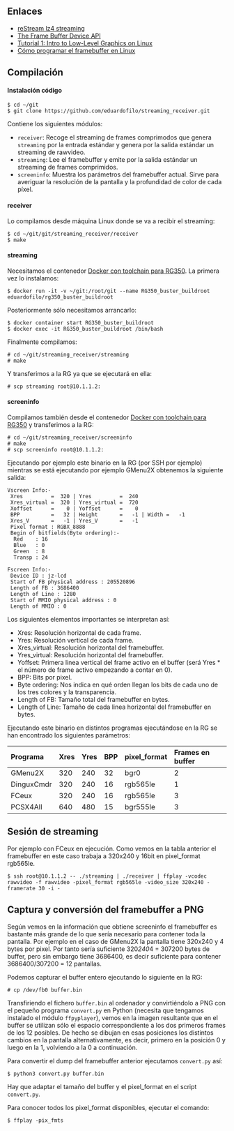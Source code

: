 ## Enlaces

* [reStream lz4 streaming](https://gist.github.com/NickHu/95e8e5e1b8b326d2cb46ce461d3ec701)
* [The Frame Buffer Device API](https://www.kernel.org/doc/Documentation/fb/api.txt)
* [Tutorial 1: Intro to Low-Level Graphics on Linux](http://betteros.org/tut/graphics1.php#fbdev)
* [Cómo programar el framebuffer en Linux](https://rastersoft.com/articulos/fbuffer.html)

## Compilación

#### Instalación código

```
$ cd ~/git
$ git clone https://github.com/eduardofilo/streaming_receiver.git
```

Contiene los siguientes módulos:

* `receiver`: Recoge el streaming de frames comprimodos que genera `streaming` por la entrada estándar y genera por la salida estándar un streaming de rawvideo.
* `streaming`: Lee el framebuffer y emite por la salida estándar un streaming de frames comprimidos.
* `screeninfo`: Muestra los parámetros del framebuffer actual. Sirve para averiguar la resolución de la pantalla y la profundidad de color de cada píxel.

#### receiver

Lo compilamos desde máquina Linux donde se va a recibir el streaming:

```
$ cd ~/git/git/streaming_receiver/receiver
$ make
```

#### streaming

Necesitamos el contenedor [Docker con toolchain para RG350](/2020-05-25-rg350_docker_buildroot.html#compilacion-de-distribucion-od-contrib). La primera vez lo instalamos:

```
$ docker run -it -v ~/git:/root/git --name RG350_buster_buildroot eduardofilo/rg350_buster_buildroot
```

Posteriormente sólo necesitamos arrancarlo:

```
$ docker container start RG350_buster_buildroot
$ docker exec -it RG350_buster_buildroot /bin/bash
```

Finalmente compilamos:

```
# cd ~/git/streaming_receiver/streaming
# make
```

Y transferimos a la RG ya que se ejecutará en ella:

```
# scp streaming root@10.1.1.2:
```

#### screeninfo

Compilamos también desde el contenedor [Docker con toolchain para RG350](/2020-05-25-rg350_docker_buildroot.html#compilacion-de-distribucion-od-contrib) y transferimos a la RG:

```
# cd ~/git/streaming_receiver/screeninfo
# make
# scp screeninfo root@10.1.1.2:
```

Ejecutando por ejemplo este binario en la RG (por SSH por ejemplo) mientras se está ejecutando por ejemplo GMenu2X obtenemos la siguiente salida:

```
Vscreen Info:-
 Xres         =  320 | Yres         =  240
 Xres_virtual =  320 | Yres_virtual =  720
 Xoffset      =    0 | Yoffset      =    0
 BPP          =   32 | Height       =   -1 | Width =   -1
 Xres_V       =   -1 | Yres_V       =   -1
 Pixel format : RGBX_8888
 Begin of bitfields(Byte ordering):-
  Red    : 16
  Blue   : 0
  Green  : 8
  Transp : 24

Fscreen Info:-
 Device ID : jz-lcd
 Start of FB physical address : 205520896
 Length of FB : 3686400
 Length of Line : 1280
 Start of MMIO physical address : 0
 Length of MMIO : 0
```

Los siguientes elementos importantes se interpretan así:

* Xres: Resolución horizontal de cada frame.
* Yres: Resolución vertical de cada frame.
* Xres_virtual: Resolución horizontal del framebuffer.
* Yres_virtual: Resolución horizontal del framebuffer.
* Yoffset: Primera linea vertical del frame activo en el buffer (será Yres * el número de frame activo empezando a contar en 0).
* BPP: Bits por pixel.
* Byte ordering: Nos indica en qué orden llegan los bits de cada uno de los tres colores y la transparencia.
* Length of FB: Tamaño total del framebuffer en bytes.
* Length of Line: Tamaño de cada linea horizontal del framebuffer en bytes.

Ejecutando este binario en distintos programas ejecutándose en la RG se han encontrado los siguientes parámetros:

|Programa|Xres|Yres|BPP|pixel_format|Frames en buffer|
|:-------|:---|:---|:--|:-----------|:---------------|
|GMenu2X|320|240|32|bgr0|2|
|DinguxCmdr|320|240|16|rgb565le|1|
|FCeux|320|240|16|rgb565le|3|
|PCSX4All|640|480|15|bgr555le|3|

## Sesión de streaming

Por ejemplo con FCeux en ejecución. Como vemos en la tabla anterior el framebuffer en este caso trabaja a 320x240 y 16bit en pixel_format rgb565le.

```
$ ssh root@10.1.1.2 -- ./streaming | ./receiver | ffplay -vcodec rawvideo -f rawvideo -pixel_format rgb565le -video_size 320x240 -framerate 30 -i -
```

## Captura y conversión del framebuffer a PNG

Según vemos en la información que obtiene screeninfo el framebuffer es bastante más grande de lo que sería necesario para contener toda la pantalla. Por ejemplo en el caso de GMenu2X la pantalla tiene 320x240 y 4 bytes por pixel. Por tanto sería suficiente 320*240*4 = 307200 bytes de buffer, pero sin embargo tiene 3686400, es decir suficiente para contener 3686400/307200 = 12 pantallas.

Podemos capturar el buffer entero ejecutando lo siguiente en la RG:

```
# cp /dev/fb0 buffer.bin
```

Transfiriendo el fichero `buffer.bin` al ordenador y convirtiéndolo a PNG con el pequeño programa `convert.py` en Python (necesita que tengamos instalado el módulo `ffpyplayer`), vemos en la imagen resultante que en el buffer se utilizan sólo el espacio correspondiente a los dos primeros frames de los 12 posibles. De hecho se dibujan en esas posiciones los distintos cambios en la pantalla alternativamente, es decir, primero en la posición 0 y luego en la 1, volviendo a la 0 a continuación.

Para convertir el dump del framebuffer anterior ejecutamos `convert.py` así:

```
$ python3 convert.py buffer.bin
```

Hay que adaptar el tamaño del buffer y el pixel_format en el script `convert.py`.

Para conocer todos los pixel_format disponibles, ejecutar el comando:

```
$ ffplay -pix_fmts
```
